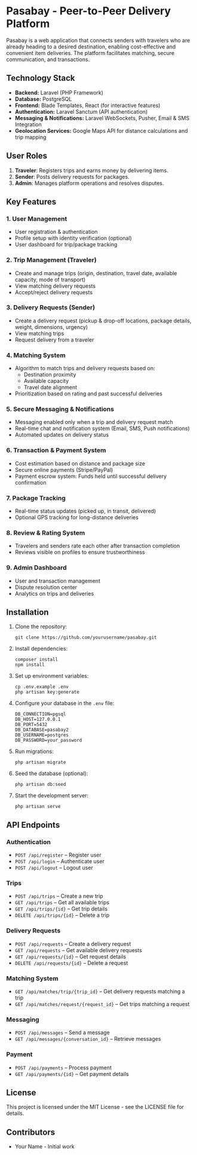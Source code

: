 # Pasabay - Peer-to-Peer Delivery Platform

Pasabay is a web application that connects senders with travelers who are already heading to a desired destination, enabling cost-effective and convenient item deliveries. The platform facilitates matching, secure communication, and transactions.

## Technology Stack

- **Backend:** Laravel (PHP Framework)
- **Database:** PostgreSQL
- **Frontend:** Blade Templates, React (for interactive features)
- **Authentication:** Laravel Sanctum (API authentication)
- **Messaging & Notifications:** Laravel WebSockets, Pusher, Email & SMS Integration
- **Geolocation Services:** Google Maps API for distance calculations and trip mapping

## User Roles

1. **Traveler**: Registers trips and earns money by delivering items.
2. **Sender**: Posts delivery requests for packages.
3. **Admin**: Manages platform operations and resolves disputes.

## Key Features

### 1. User Management
- User registration & authentication
- Profile setup with identity verification (optional)
- User dashboard for trip/package tracking

### 2. Trip Management (Traveler)
- Create and manage trips (origin, destination, travel date, available capacity, mode of transport)
- View matching delivery requests
- Accept/reject delivery requests

### 3. Delivery Requests (Sender)
- Create a delivery request (pickup & drop-off locations, package details, weight, dimensions, urgency)
- View matching trips
- Request delivery from a traveler

### 4. Matching System
- Algorithm to match trips and delivery requests based on:
  - Destination proximity
  - Available capacity
  - Travel date alignment
- Prioritization based on rating and past successful deliveries

### 5. Secure Messaging & Notifications
- Messaging enabled only when a trip and delivery request match
- Real-time chat and notification system (Email, SMS, Push notifications)
- Automated updates on delivery status

### 6. Transaction & Payment System
- Cost estimation based on distance and package size
- Secure online payments (Stripe/PayPal)
- Payment escrow system: Funds held until successful delivery confirmation

### 7. Package Tracking
- Real-time status updates (picked up, in transit, delivered)
- Optional GPS tracking for long-distance deliveries

### 8. Review & Rating System
- Travelers and senders rate each other after transaction completion
- Reviews visible on profiles to ensure trustworthiness

### 9. Admin Dashboard
- User and transaction management
- Dispute resolution center
- Analytics on trips and deliveries

## Installation

1. Clone the repository:
   ```
   git clone https://github.com/yourusername/pasabay.git
   ```

2. Install dependencies:
   ```
   composer install
   npm install
   ```

3. Set up environment variables:
   ```
   cp .env.example .env
   php artisan key:generate
   ```

4. Configure your database in the `.env` file:
   ```
   DB_CONNECTION=pgsql
   DB_HOST=127.0.0.1
   DB_PORT=5432
   DB_DATABASE=pasabay2
   DB_USERNAME=postgres
   DB_PASSWORD=your_password
   ```

5. Run migrations:
   ```
   php artisan migrate
   ```

6. Seed the database (optional):
   ```
   php artisan db:seed
   ```

7. Start the development server:
   ```
   php artisan serve
   ```

## API Endpoints

### Authentication
- `POST /api/register` – Register user
- `POST /api/login` – Authenticate user
- `POST /api/logout` – Logout user

### Trips
- `POST /api/trips` – Create a new trip
- `GET /api/trips` – Get all available trips
- `GET /api/trips/{id}` – Get trip details
- `DELETE /api/trips/{id}` – Delete a trip

### Delivery Requests
- `POST /api/requests` – Create a delivery request
- `GET /api/requests` – Get available delivery requests
- `GET /api/requests/{id}` – Get request details
- `DELETE /api/requests/{id}` – Delete a request

### Matching System
- `GET /api/matches/trip/{trip_id}` – Get delivery requests matching a trip
- `GET /api/matches/request/{request_id}` – Get trips matching a request

### Messaging
- `POST /api/messages` – Send a message
- `GET /api/messages/{conversation_id}` – Retrieve messages

### Payment
- `POST /api/payments` – Process payment
- `GET /api/payments/{id}` – Get payment details

## License

This project is licensed under the MIT License - see the LICENSE file for details.

## Contributors

- Your Name - Initial work

